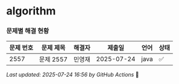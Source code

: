 # algorithm

### 문제별 해결 현황

| 문제 번호 | 문제 제목 | 해결자 | 제출일 | 언어 | 상태 |
|----------|----------|--------|--------|------|------|
| 2557 | 문제 2557 | 민영재 | 2025-07-24 | java | ✅ |---
*Last updated: 2025-07-24 16:56 by GitHub Actions* 🤖
